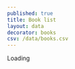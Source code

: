```yaml
---
published: true
title: Book list
layout: data
decorator: books
csv: /data/books.csv
---
```

Loading
